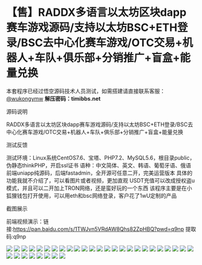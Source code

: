 # 【售】RADDX多语言以太坊区块dapp赛车游戏源码/支持以太坊BSC+ETH登录/BSC去中心化赛车游戏/OTC交易+机器人+车队+俱乐部+分销推广+盲盒+能量兑换

本套程序已经过悟空源码技术人员测试，如需搭建请直接联系客服：[@wukongymw](http://t.me/wukongymw)
**解压密码：timibbs.net**

源码说明

RADDX多语言以太坊区块dapp赛车游戏源码/支持以太坊BSC+ETH登录/BSC去中心化赛车游戏/OTC交易+机器人+车队+俱乐部+分销推广+盲盒+能量兑换

测试反馈

测试环境：Linux系统CentOS7.6、宝塔、PHP7.2、MySQL5.6，根目录public，伪静态thinkPHP，开启ssl证书
语种：中文简体、英文、韩语、葡萄牙语、俄语
前端uniapp纯源码，后端fastadmin，全开源可任意二开，完美运营版本
具体的功能我就不介绍了，可以看图片或者视频，更加直观
USDT充值可以改成授权盗u模式，并且可以二开加上TRON网络，还是蛮好玩的一个东西
该程序主要是在小狐狸钱包打开使用，可以用eth和bsc网络登录，客户花了1wU定制的产品

截图展示

前端视频演示：链接:https://pan.baidu.com/s/1TWJvn5VRdAW8Qhs82ZpHBQ?pwd=q9np 提取码:q9np

[![](https://wukongymw.com/wp-content/uploads/2024/02/744f53a78051173.png)](https://wukongymw.com/wp-content/uploads/2024/02/744f53a78051173.png)
[![](https://wukongymw.com/wp-content/uploads/2024/02/2b057888e2dca2b.png)](https://wukongymw.com/wp-content/uploads/2024/02/2b057888e2dca2b.png)
[![](https://wukongymw.com/wp-content/uploads/2024/02/87da66c54bbfade.png)](https://wukongymw.com/wp-content/uploads/2024/02/87da66c54bbfade.png)
[![](https://wukongymw.com/wp-content/uploads/2024/02/c76795a5070297e.png)](https://wukongymw.com/wp-content/uploads/2024/02/c76795a5070297e.png)
[![](https://wukongymw.com/wp-content/uploads/2024/02/e988105d97d320e.png)](https://wukongymw.com/wp-content/uploads/2024/02/e988105d97d320e.png)
[![](https://wukongymw.com/wp-content/uploads/2024/02/b1f37c352f67447.png)](https://wukongymw.com/wp-content/uploads/2024/02/b1f37c352f67447.png)
[![](https://wukongymw.com/wp-content/uploads/2024/02/1764734dd9ac1fe.png)](https://wukongymw.com/wp-content/uploads/2024/02/1764734dd9ac1fe.png)
[![](https://wukongymw.com/wp-content/uploads/2024/02/c7efa32946aa614.png)](https://wukongymw.com/wp-content/uploads/2024/02/c7efa32946aa614.png)
[![](https://wukongymw.com/wp-content/uploads/2024/02/37a27885ca32831.png)](https://wukongymw.com/wp-content/uploads/2024/02/37a27885ca32831.png)
[![](https://wukongymw.com/wp-content/uploads/2024/02/d54481afd4870ca.png)](https://wukongymw.com/wp-content/uploads/2024/02/d54481afd4870ca.png)
[![](https://wukongymw.com/wp-content/uploads/2024/02/72f8d62642cb9dc.png)](https://wukongymw.com/wp-content/uploads/2024/02/72f8d62642cb9dc.png)
[![](https://wukongymw.com/wp-content/uploads/2024/02/d6cef7f0b3f6d9d.png)](https://wukongymw.com/wp-content/uploads/2024/02/d6cef7f0b3f6d9d.png)
[![](https://wukongymw.com/wp-content/uploads/2024/02/5bf7d2e84dc5764.png)](https://wukongymw.com/wp-content/uploads/2024/02/5bf7d2e84dc5764.png)
[![](https://wukongymw.com/wp-content/uploads/2024/02/fa1b6bf763d6208.png)](https://wukongymw.com/wp-content/uploads/2024/02/fa1b6bf763d6208.png)
[![](https://wukongymw.com/wp-content/uploads/2024/02/97ede80cd72733a.png)](https://wukongymw.com/wp-content/uploads/2024/02/97ede80cd72733a.png)
[![](https://wukongymw.com/wp-content/uploads/2024/02/adfa205b78e5df9.png)](https://wukongymw.com/wp-content/uploads/2024/02/adfa205b78e5df9.png)
[![](https://wukongymw.com/wp-content/uploads/2024/02/47d9a42434f71e7.png)](https://wukongymw.com/wp-content/uploads/2024/02/47d9a42434f71e7.png)
[![](https://wukongymw.com/wp-content/uploads/2024/02/0ca48a51ae68a2b.png)](https://wukongymw.com/wp-content/uploads/2024/02/0ca48a51ae68a2b.png)
[![](https://wukongymw.com/wp-content/uploads/2024/02/924427544797c95.png)](https://wukongymw.com/wp-content/uploads/2024/02/924427544797c95.png)
[![](https://wukongymw.com/wp-content/uploads/2024/02/4d36b683b2d1697.png)](https://wukongymw.com/wp-content/uploads/2024/02/4d36b683b2d1697.png)
[![](https://wukongymw.com/wp-content/uploads/2024/02/ed568958fffa36b.png)](https://wukongymw.com/wp-content/uploads/2024/02/ed568958fffa36b.png)
[![](https://wukongymw.com/wp-content/uploads/2024/02/84a95ed42a05345.png)](https://wukongymw.com/wp-content/uploads/2024/02/84a95ed42a05345.png)
[![](https://wukongymw.com/wp-content/uploads/2024/02/e69ea86c8c4773e.png)](https://wukongymw.com/wp-content/uploads/2024/02/e69ea86c8c4773e.png)
[![](https://wukongymw.com/wp-content/uploads/2024/02/607824f4fc5d091.png)](https://wukongymw.com/wp-content/uploads/2024/02/607824f4fc5d091.png)
[![](https://wukongymw.com/wp-content/uploads/2024/02/3cd9c15bb8d40d1.png)](https://wukongymw.com/wp-content/uploads/2024/02/3cd9c15bb8d40d1.png)
[![](https://wukongymw.com/wp-content/uploads/2024/02/f1189f27a4ba29b.png)](https://wukongymw.com/wp-content/uploads/2024/02/f1189f27a4ba29b.png)
[![](https://wukongymw.com/wp-content/uploads/2024/02/505e6abea6c714f.png)](https://wukongymw.com/wp-content/uploads/2024/02/505e6abea6c714f.png)
[![](https://wukongymw.com/wp-content/uploads/2024/02/d55107f6c7616c3.png)](https://wukongymw.com/wp-content/uploads/2024/02/d55107f6c7616c3.png)
[![](https://wukongymw.com/wp-content/uploads/2024/02/d32defd276bcd32.png)](https://wukongymw.com/wp-content/uploads/2024/02/d32defd276bcd32.png)
[![](https://wukongymw.com/wp-content/uploads/2024/02/326a12dfcbc5a51.png)](https://wukongymw.com/wp-content/uploads/2024/02/326a12dfcbc5a51.png)
[![](https://wukongymw.com/wp-content/uploads/2024/02/3db182c485820e1.png)](https://wukongymw.com/wp-content/uploads/2024/02/3db182c485820e1.png)
[![](https://wukongymw.com/wp-content/uploads/2024/02/2fe481482e08f69.png)](https://wukongymw.com/wp-content/uploads/2024/02/2fe481482e08f69.png)
[![](https://wukongymw.com/wp-content/uploads/2024/02/bd98cbc575f1f5d.png)](https://wukongymw.com/wp-content/uploads/2024/02/bd98cbc575f1f5d.png)